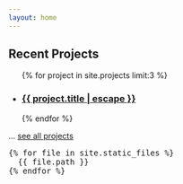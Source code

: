 ```yaml
---
layout: home
---
```


## Recent Projects

<ul class="post-list">
  {% for project in site.projects limit:3 %}
    <li>
      <h3>
        <a class="post-link" href="{{ project.url | relative_url }}">{{ project.title | escape }}</a>
      </h3>
    </li>
  {% endfor %}
</ul>

<p class="rss-subscribe">... <a href="{{ "/projects/" | relative_url }}">see all projects</a></p>

<pre>
{% for file in site.static_files %}
  {{ file.path }}
{% endfor %}

</pre>
